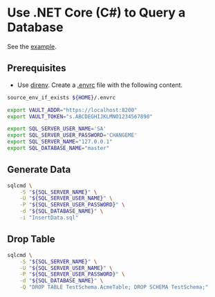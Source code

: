 # Use .NET Core (C#) to Query a Database

See the [example](https://docs.microsoft.com/en-us/azure/azure-sql/database/connect-query-dotnet-core).

## Prerequisites

- Use [direnv](https://direnv.net/). Create a [.envrc](.envrc) file with the following content.

```bash
source_env_if_exists ${HOME}/.envrc

export VAULT_ADDR="https://localhost:8200"
export VAULT_TOKEN="s.ABCDEGHIJKLMNO1234567890"

export SQL_SERVER_USER_NAME='SA'
export SQL_SERVER_USER_PASSWORD='CHANGEME'
export SQL_SERVER_NAME="127.0.0.1"
export SQL_DATABASE_NAME="master"
```

## Generate Data

```bash
sqlcmd \
    -S "${SQL_SERVER_NAME}" \
    -U "${SQL_SERVER_USER_NAME}" \
    -P "${SQL_SERVER_USER_PASSWORD}" \
    -d "${SQL_DATABASE_NAME}" \
    -i "InsertData.sql"
```

## Drop Table

```bash
sqlcmd \
    -S "${SQL_SERVER_NAME}" \
    -U "${SQL_SERVER_USER_NAME}" \
    -P "${SQL_SERVER_USER_PASSWORD}" \
    -d "${SQL_DATABASE_NAME}" \
    -Q "DROP TABLE TestSchema.AcmeTable; DROP SCHEMA TestSchema;"
```
